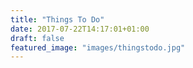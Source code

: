```yaml
---
title: "Things To Do"
date: 2017-07-22T14:17:01+01:00
draft: false
featured_image: "images/thingstodo.jpg"
---
```


